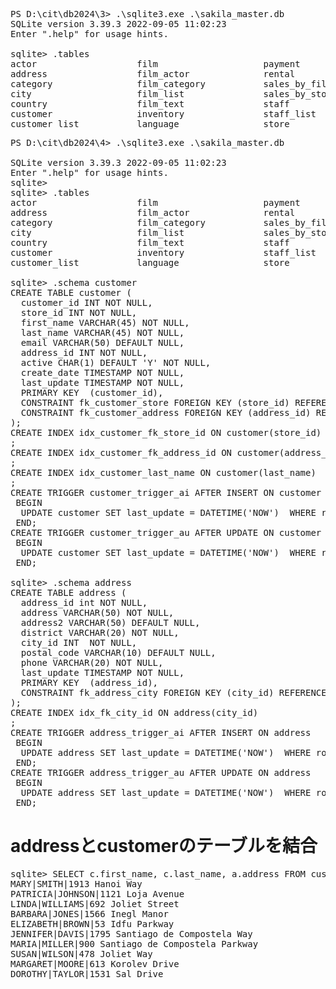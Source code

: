 <pre>
PS D:\cit\db2024\3> .\sqlite3.exe .\sakila_master.db
SQLite version 3.39.3 2022-09-05 11:02:23
Enter ".help" for usage hints.

sqlite> .tables
actor                   film                    payment
address                 film_actor              rental
category                film_category           sales_by_film_category
city                    film_list               sales_by_store
country                 film_text               staff
customer                inventory               staff_list
customer_list           language                store
</pre>

<pre>
PS D:\cit\db2024\4> .\sqlite3.exe .\sakila_master.db

SQLite version 3.39.3 2022-09-05 11:02:23
Enter ".help" for usage hints.
sqlite>
sqlite> .tables
actor                   film                    payment
address                 film_actor              rental
category                film_category           sales_by_film_category
city                    film_list               sales_by_store
country                 film_text               staff
customer                inventory               staff_list
customer_list           language                store

sqlite> .schema customer
CREATE TABLE customer (
  customer_id INT NOT NULL,
  store_id INT NOT NULL,
  first_name VARCHAR(45) NOT NULL,
  last_name VARCHAR(45) NOT NULL,
  email VARCHAR(50) DEFAULT NULL,
  address_id INT NOT NULL,
  active CHAR(1) DEFAULT 'Y' NOT NULL,
  create_date TIMESTAMP NOT NULL,
  last_update TIMESTAMP NOT NULL,
  PRIMARY KEY  (customer_id),
  CONSTRAINT fk_customer_store FOREIGN KEY (store_id) REFERENCES store (store_id) ON DELETE NO ACTION ON UPDATE CASCADE,
  CONSTRAINT fk_customer_address FOREIGN KEY (address_id) REFERENCES address (address_id) ON DELETE NO ACTION ON UPDATE CASCADE
);
CREATE INDEX idx_customer_fk_store_id ON customer(store_id)
;
CREATE INDEX idx_customer_fk_address_id ON customer(address_id)
;
CREATE INDEX idx_customer_last_name ON customer(last_name)
;
CREATE TRIGGER customer_trigger_ai AFTER INSERT ON customer
 BEGIN
  UPDATE customer SET last_update = DATETIME('NOW')  WHERE rowid = new.rowid;
 END;
CREATE TRIGGER customer_trigger_au AFTER UPDATE ON customer
 BEGIN
  UPDATE customer SET last_update = DATETIME('NOW')  WHERE rowid = new.rowid;
 END;
 
sqlite> .schema address
CREATE TABLE address (
  address_id int NOT NULL,
  address VARCHAR(50) NOT NULL,
  address2 VARCHAR(50) DEFAULT NULL,
  district VARCHAR(20) NOT NULL,
  city_id INT  NOT NULL,
  postal_code VARCHAR(10) DEFAULT NULL,
  phone VARCHAR(20) NOT NULL,
  last_update TIMESTAMP NOT NULL,
  PRIMARY KEY  (address_id),
  CONSTRAINT fk_address_city FOREIGN KEY (city_id) REFERENCES city (city_id) ON DELETE NO ACTION ON UPDATE CASCADE
);
CREATE INDEX idx_fk_city_id ON address(city_id)
;
CREATE TRIGGER address_trigger_ai AFTER INSERT ON address
 BEGIN
  UPDATE address SET last_update = DATETIME('NOW')  WHERE rowid = new.rowid;
 END;
CREATE TRIGGER address_trigger_au AFTER UPDATE ON address
 BEGIN
  UPDATE address SET last_update = DATETIME('NOW')  WHERE rowid = new.rowid;
 END;
</pre>

# addressとcustomerのテーブルを結合
<pre>
sqlite> SELECT c.first_name, c.last_name, a.address FROM customer c JOIN address a ON c.address_id = a.address_id LIMIT 10;
MARY|SMITH|1913 Hanoi Way
PATRICIA|JOHNSON|1121 Loja Avenue
LINDA|WILLIAMS|692 Joliet Street
BARBARA|JONES|1566 Inegl Manor
ELIZABETH|BROWN|53 Idfu Parkway
JENNIFER|DAVIS|1795 Santiago de Compostela Way
MARIA|MILLER|900 Santiago de Compostela Parkway
SUSAN|WILSON|478 Joliet Way
MARGARET|MOORE|613 Korolev Drive
DOROTHY|TAYLOR|1531 Sal Drive
</pre>

